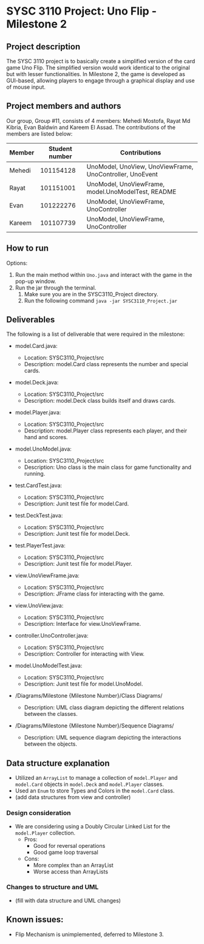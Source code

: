 # SYSC 3110 Project: Uno Flip - Milestone 2

## Project description
The SYSC 3110 project is to basically create a simplified version of the card game Uno Flip. The simplified version would work identical to the original but with 
lesser functionalities. In Milestone 2, the game is developed as GUI-based, allowing players to engage through a graphical display and use of mouse input.

## Project members and authors
Our group, Group #11, consists of 4 members: Mehedi Mostofa, Rayat Md Kibria, Evan Baldwin and Kareem El Assad. The contributions of the members are listed below:

| Member | Student number | Contributions                                    |
|--------|----------------|--------------------------------------------------|
| Mehedi | 101154128      | UnoModel, UnoView, UnoViewFrame, UnoController, UnoEvent |
| Rayat  | 101151001      | UnoModel, UnoViewFrame, model.UnoModelTest, README        |
| Evan   | 101222276      | UnoModel, UnoViewFrame, UnoController                   |
| Kareem | 101107739      | UnoModel, UnoViewFrame, UnoController        |

## How to run
Options:
1) Run the main method within `Uno.java` and interact with the game in the pop-up window.
2) Run the jar through the terminal.
   1. Make sure you are in the SYSC3110_Project directory.
   2. Run the following command `java -jar SYSC3110_Project.jar`

## Deliverables
The following is a list of deliverable that were required in the milestone:

- model.Card.java:
	- Location: SYSC3110_Project/src
	- Description: model.Card class represents the number and special cards. 

- model.Deck.java:
	- Location: SYSC3110_Project/src
	- Description: model.Deck class builds itself and draws cards.

- model.Player.java:
	- Location: SYSC3110_Project/src
	- Description: model.Player class represents each player, and their hand and scores.

- model.UnoModel.java:
	- Location: SYSC3110_Project/src
	- Description: Uno class is the main class for game functionality and running. 
	
- test.CardTest.java:
	- Location: SYSC3110_Project/src
	- Description: Junit test file for model.Card.	

- test.DeckTest.java:
	- Location: SYSC3110_Project/src
	- Description: Junit test file for model.Deck.

- test.PlayerTest.java:
	- Location: SYSC3110_Project/src
	- Description: Junit test file for model.Player.

- view.UnoViewFrame.java:
	- Location: SYSC3110_Project/src
	- Description: JFrame class for interacting with the game.

- view.UnoView.java:
	- Location: SYSC3110_Project/src
	- Description: Interface for view.UnoViewFrame.

- controller.UnoController.java:
	- Location: SYSC3110_Project/src
	- Description: Controller for interacting with View.

- model.UnoModelTest.java:
	- Location: SYSC3110_Project/src
	- Description: Junit test file for model.UnoModel.

- /Diagrams/Milestone {Milestone Number}/Class Diagrams/
	- Description: UML class diagram depicting the different relations between the classes.
	
- /Diagrams/Milestone {Milestone Number}/Sequence Diagrams/
	- Description: UML sequence diagram depicting the interactions between the objects.


##  Data structure explanation

- Utilized an `ArrayList` to manage a collection of `model.Player` and `model.Card` objects in `model.Deck` and `model.Player` classes.
- Used an `Enum` to store Types and Colors in the `model.Card` class.
- (add data structures from view and controller)

### Design consideration

- We are considering using a Doubly Circular Linked List for the `model.Player` collection. 
  - Pros:
    - Good for reversal operations
    - Good game loop traversal 
  - Cons:
    - More complex than an ArrayList 
    - Worse access than ArrayLists

### Changes to structure and UML

- (fill with data structure and UML changes)

## Known issues:

- Flip Mechanism is unimplemented, deferred to Milestone 3.
